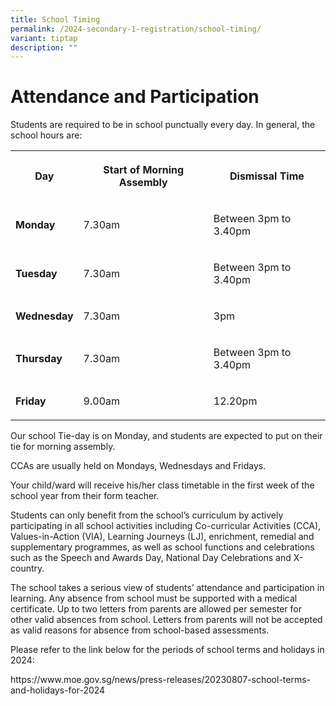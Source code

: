 ```yaml
---
title: School Timing
permalink: /2024-secondary-1-registration/school-timing/
variant: tiptap
description: ""
---
```

<h1>Attendance and Participation</h1><p>Students are required to be in school punctually every day. In general, the school hours are:</p><table><tbody><tr><th rowspan="1" colspan="1"><p>Day</p></th><th rowspan="1" colspan="1"><p>Start of Morning Assembly</p></th><th rowspan="1" colspan="1"><p>Dismissal Time</p></th></tr><tr><td rowspan="1" colspan="1"><p><strong>Monday</strong></p></td><td rowspan="1" colspan="1"><p>7.30am</p></td><td rowspan="1" colspan="1"><p>Between 3pm to 3.40pm</p></td></tr><tr><td rowspan="1" colspan="1"><p><strong>Tuesday</strong></p></td><td rowspan="1" colspan="1"><p>7.30am</p></td><td rowspan="1" colspan="1"><p>Between 3pm to 3.40pm</p></td></tr><tr><td rowspan="1" colspan="1"><p><strong>Wednesday</strong></p></td><td rowspan="1" colspan="1"><p>7.30am</p></td><td rowspan="1" colspan="1"><p>3pm</p></td></tr><tr><td rowspan="1" colspan="1"><p><strong>Thursday</strong></p></td><td rowspan="1" colspan="1"><p>7.30am</p></td><td rowspan="1" colspan="1"><p>Between 3pm to 3.40pm</p></td></tr><tr><td rowspan="1" colspan="1"><p><strong>Friday</strong></p></td><td rowspan="1" colspan="1"><p>9.00am</p></td><td rowspan="1" colspan="1"><p>12.20pm</p></td></tr></tbody></table><p></p><p>Our school Tie-day is on Monday, and students are expected to put on their tie for morning assembly.</p><p>CCAs are usually held on Mondays, Wednesdays and Fridays.</p><p>Your child/ward will receive his/her class timetable in the first week of the school year from their form teacher.</p><p>Students can only benefit from the school’s curriculum by actively participating in all school activities including Co-curricular Activities (CCA), Values-in-Action (VIA), Learning Journeys (LJ), enrichment, remedial and supplementary programmes, as well as school functions and celebrations such as the Speech and Awards Day, National Day Celebrations and X-country.</p><p></p><p>The school takes a serious view of students’ attendance and participation in learning. Any absence from school must be supported with a medical certificate. Up to two letters from parents are allowed per semester for other valid absences from school. Letters from parents will not be accepted as valid reasons for absence from school-based assessments.</p><p></p><p>Please refer to the link below for the periods of school terms and holidays in 2024:</p><p><a rel="noopener noreferrer nofollow" target="_blank">https://www.moe.gov.sg/news/press-releases/20230807-school-terms-and-holidays-for-2024</a></p>